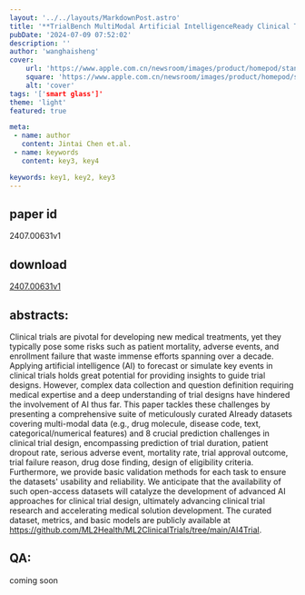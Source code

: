 ```yaml
---
layout: '../../layouts/MarkdownPost.astro'
title: '**TrialBench MultiModal Artificial IntelligenceReady Clinical Trial Datasets**'
pubDate: '2024-07-09 07:52:02'
description: ''
author: 'wanghaisheng'
cover:
    url: 'https://www.apple.com.cn/newsroom/images/product/homepod/standard/Apple-HomePod-hero-230118_big.jpg.large_2x.jpg'
    square: 'https://www.apple.com.cn/newsroom/images/product/homepod/standard/Apple-HomePod-hero-230118_big.jpg.large_2x.jpg'
    alt: 'cover'
tags: '['smart glass']' 
theme: 'light'
featured: true

meta:
 - name: author
   content: Jintai Chen et.al.
 - name: keywords
   content: key3, key4

keywords: key1, key2, key3
---
```


## paper id
2407.00631v1
## download
[2407.00631v1](http://arxiv.org/abs/2407.00631v1)
## abstracts:
Clinical trials are pivotal for developing new medical treatments, yet they typically pose some risks such as patient mortality, adverse events, and enrollment failure that waste immense efforts spanning over a decade. Applying artificial intelligence (AI) to forecast or simulate key events in clinical trials holds great potential for providing insights to guide trial designs. However, complex data collection and question definition requiring medical expertise and a deep understanding of trial designs have hindered the involvement of AI thus far. This paper tackles these challenges by presenting a comprehensive suite of meticulously curated AIready datasets covering multi-modal data (e.g., drug molecule, disease code, text, categorical/numerical features) and 8 crucial prediction challenges in clinical trial design, encompassing prediction of trial duration, patient dropout rate, serious adverse event, mortality rate, trial approval outcome, trial failure reason, drug dose finding, design of eligibility criteria. Furthermore, we provide basic validation methods for each task to ensure the datasets' usability and reliability. We anticipate that the availability of such open-access datasets will catalyze the development of advanced AI approaches for clinical trial design, ultimately advancing clinical trial research and accelerating medical solution development. The curated dataset, metrics, and basic models are publicly available at https://github.com/ML2Health/ML2ClinicalTrials/tree/main/AI4Trial.
## QA:
coming soon
